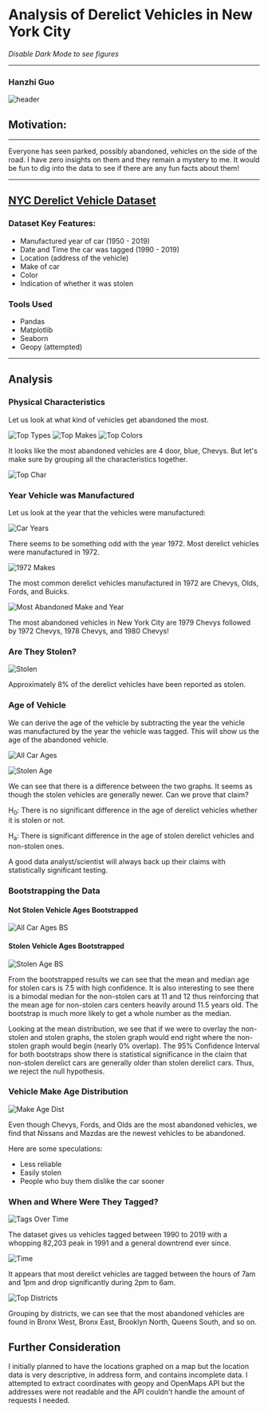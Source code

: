 # Analysis of Derelict Vehicles in New York City

*Disable Dark Mode to see figures*

------
### Hanzhi Guo

![header](images/header.jpg)

## Motivation:

------

Everyone has seen parked, possibly abandoned, vehicles on the side of the road. I have zero insights on them and they remain a mystery to me. It would be fun to dig into the data to see if there are any fun facts about them!

------

## [NYC Derelict Vehicle Dataset](https://catalog.data.gov/dataset/derelict-vehicle-dispositions-vehicles)

### Dataset Key Features:
- Manufactured year of car (1950 - 2019)
- Date and Time the car was tagged (1990 - 2019)
- Location (address of the vehicle)
- Make of car
- Color
- Indication of whether it was stolen


### Tools Used
* Pandas
* Matplotlib
* Seaborn
* Geopy (attempted)
------

## Analysis

### Physical Characteristics

Let us look at what kind of vehicles get abandoned the most.

![Top Types](images/TopTypes.png)
![Top Makes](images/TopMakes.png)
![Top Colors](images/Color.png)

It looks like the most abandoned vehicles are 4 door, blue, Chevys. But let's make sure by grouping all the characteristics together.

![Top Char](images/TopCharacteristics.png)

### Year Vehicle was Manufactured

Let us look at the year that the vehicles were manufactured:

![Car Years](images/CarYearHist.png)

There seems to be something odd with the year 1972. Most derelict vehicles were manufactured in 1972.

![1972 Makes](images/1972Makes.png)

The most common derelict vehicles manufactured in 1972 are Chevys, Olds, Fords, and Buicks.

![Most Abandoned Make and Year](images/TopMostAbandonedByYear.png)

The most abandoned vehicles in New York City are 1979 Chevys followed by 1972 Chevys, 1978 Chevys, and 1980 Chevys!

### Are They Stolen?

![Stolen](images/StolenPercentage.png)

Approximately 8% of the derelict vehicles have been reported as stolen.

### Age of Vehicle

We can derive the age of the vehicle by subtracting the year the vehicle was manufactured by the year the vehicle was tagged. This will show us the age of the abandoned vehicle.

![All Car Ages](images/CarAgeAll.png)


![Stolen Age](images/CarAgeStolen.png)

We can see that there is a difference between the two graphs. It seems as though the stolen vehicles are generally newer. Can we prove that claim?

H<sub>0</sub>: There is no significant difference in the age of derelict vehicles whether it is stolen or not.

H<sub>a</sub>: There is significant difference in the age of stolen derelict vehicles and non-stolen ones.

A good data analyst/scientist will always back up their claims with statistically significant testing.

### Bootstrapping the Data

#### Not Stolen Vehicle Ages Bootstrapped

![All Car Ages BS](images/NotStolenBootstrap.png)

#### Stolen Vehicle Ages Bootstrapped

![Stolen Age BS](images/StolenBootstrap.png)

From the bootstrapped results we can see that the mean and median age for stolen cars is 7.5 with high confidence. It is also interesting to see there is a bimodal median for the non-stolen cars at 11 and 12 thus reinforcing that the mean age for non-stolen cars centers heavily around 11.5 years old. The bootstrap is much more likely to get a whole number as the median.

Looking at the mean distribution, we see that if we were to overlay the non-stolen and stolen graphs, the stolen graph would end right where the non-stolen graph would begin (nearly 0% overlap). The 95% Confidence Interval for both bootstraps show there is statistical significance in the claim that non-stolen derelict cars are generally older than stolen derelict cars. Thus, we reject the null hypothesis.

### Vehicle Make Age Distribution

![Make Age Dist](images/CarAgeDist.png)

Even though Chevys, Fords, and Olds are the most abandoned vehicles, we find that Nissans and Mazdas are the newest vehicles to be abandoned. 

Here are some speculations:
- Less reliable
- Easily stolen
- People who buy them dislike the car sooner

### When and Where Were They Tagged?

![Tags Over Time](images/TagsOverTime.png)

The dataset gives us vehicles tagged between 1990 to 2019 with a whopping 82,203 peak in 1991 and a general downtrend ever since.

![Time](images/TimeOfTag.png)

It appears that most derelict vehicles are tagged between the hours of 7am and 1pm and drop significantly during 2pm to 6am.

![Top Districts](images/TopDistricts.png)

Grouping by districts, we can see that the most abandoned vehicles are found in Bronx West, Bronx East, Brooklyn North, Queens South, and so on.

## Further Consideration

I initially planned to have the locations graphed on a map but the location data is very descriptive, in address form, and contains incomplete data. I attempted to extract coordinates with geopy and OpenMaps API but the addresses were not readable and the API couldn't handle the amount of requests I needed.
